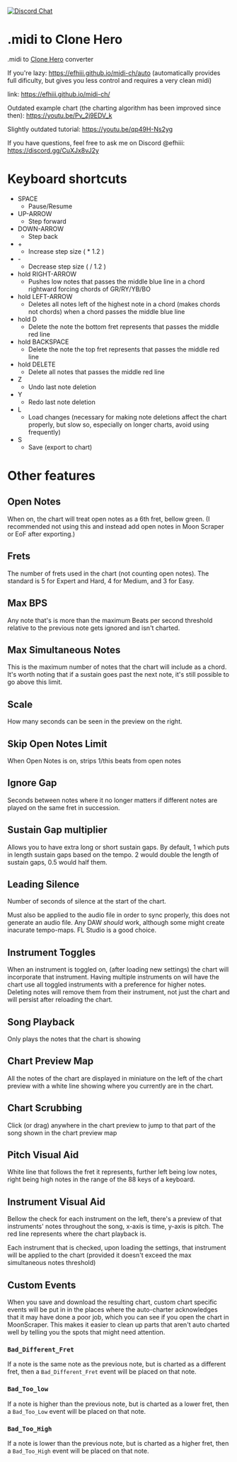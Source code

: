 [![Discord Chat](https://img.shields.io/discord/934204308168261682.svg)](https://discord.gg/CuXJx8vJ2y)
# .midi to Clone Hero
.midi to [Clone Hero](https://clonehero.net/) converter

If you're lazy: https://efhiii.github.io/midi-ch/auto (automatically provides full dificulty, but gives you less control and requires a very clean midi)

link: https://efhiii.github.io/midi-ch/

Outdated example chart (the charting algorithm has been improved since then): https://youtu.be/Pv_2j9EDV_k

Slightly outdated tutorial: https://youtu.be/qp49H-Ns2yg

If you have questions, feel free to ask me on Discord @efhiii: https://discord.gg/CuXJx8vJ2y

# Keyboard shortcuts
- SPACE
  - Pause/Resume
- UP-ARROW
  - Step forward
- DOWN-ARROW
  - Step back
- \+
  - Increase step size ( * 1.2 )
- \-
  - Decrease step size ( / 1.2 )
- hold RIGHT-ARROW
  - Pushes low notes that passes the middle blue line in a chord rightward forcing chords of GR/RY/YB/BO
- hold LEFT-ARROW
  - Deletes all notes left of the highest note in a chord (makes chords not chords) when a chord passes the middle blue line
- hold D
  - Delete the note the bottom fret represents that passes the middle red line
- hold BACKSPACE
  - Delete the note the top fret represents that passes the middle red line
- hold DELETE
  - Delete all notes that passes the middle red line
- Z
  - Undo last note deletion
- Y
  - Redo last note deletion
- L
  - Load changes (necessary for making note deletions affect the chart properly, but slow so, especially on longer charts, avoid using frequently)
- S
  - Save (export to chart)

# Other features
## Open Notes
When on, the chart will treat open notes as a 6th fret, bellow green. (I recommended not using this and instead add open notes in Moon Scraper or EoF after exporting.)

## Frets
The number of frets used in the chart (not counting open notes). The standard is 5 for Expert and Hard, 4 for Medium, and 3 for Easy.

## Max BPS
Any note that's is more than the maximum Beats per second threshold relative to the previous note gets ignored and isn't charted.

## Max Simultaneous Notes
This is the maximum number of notes that the chart will include as a chord. It's worth noting that if a sustain goes past the next note, it's still possible to go above this limit.

## Scale
How many seconds can be seen in the preview on the right.

## Skip Open Notes Limit
When Open Notes is on, strips 1/this beats from open notes

## Ignore Gap
Seconds between notes where it no longer matters if different notes are played on the same fret in succession.

## Sustain Gap multiplier
Allows you to have extra long or short sustain gaps. By default, 1 which puts in  length sustain gaps based on the tempo. 2 would double the length of sustain gaps, 0.5 would half them.

## Leading Silence
Number of seconds of silence at the start of the chart.

Must also be applied to the audio file in order to sync properly, this does not generate an audio file. Any DAW *should* work, although some might create inacurate tempo-maps. FL Studio is a good choice.

## Instrument Toggles
When an instrument is toggled on, (after loading new settings) the chart will incorporate that instrument. Having multiple instruments on will have the chart use all toggled instruments with a preference for higher notes. Deleting notes will remove them from their instrument, not just the chart and will persist after reloading the chart.

## Song Playback
Only plays the notes that the chart is showing

## Chart Preview Map
All the notes of the chart are displayed in miniature on the left of the chart preview with a white line showing where you currently are in the chart.

## Chart Scrubbing
Click (or drag) anywhere in the chart preview to jump to that part of the song shown in the chart preview map

## Pitch Visual Aid
White line that follows the fret it represents, further left being low notes, right being high notes in the range of the 88 keys of a keyboard.

## Instrument Visual Aid
Bellow the check for each instrument on the left, there's a preview of that instruments' notes throughout the song, x-axis is time, y-axis is pitch. The red line represents where the chart playback is.

Each instrument that is checked, upon loading the settings, that instrument will be applied to the chart (provided it doesn't exceed the max simultaneous notes threshold)

## Custom Events
When you save and download the resulting chart, custom chart specific events will be put in in the places where the auto-charter acknowledges that it may have done a poor job, which you can see if you open the chart in MoonScraper. This makes it easier to clean up parts that aren't auto charted well by telling you the spots that might need attention.

### `Bad_Different_Fret`
If a note is the same note as the previous note, but is charted as a different fret, then a `Bad_Different_Fret` event will be placed on that note.

### `Bad_Too_low`
If a note is higher than the previous note, but is charted as a lower fret, then a `Bad_Too_Low` event will be placed on that note.

### `Bad_Too_High`
If a note is lower than the previous note, but is charted as a higher fret, then a `Bad_Too_High` event will be placed on that note.
